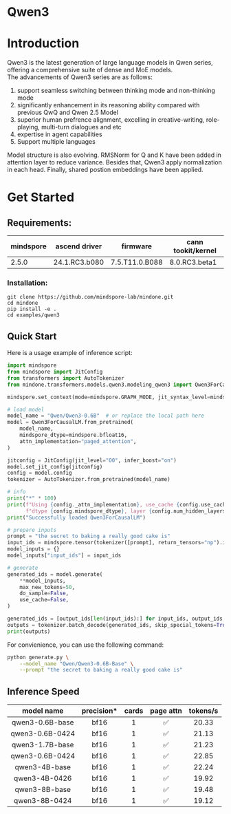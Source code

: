 # Qwen3

# Introduction
Qwen3 is the latest generation of large language models in Qwen series, offering a comprehensive suite of dense and MoE models.  
The advancements of Qwen3 series are as follows:  
1. support seamless switching between thinking mode and non-thinking mode
2. significantly enhancement in its reasoning ability compared with previous QwQ and Qwen 2.5 Model
3. superior human prefrence alignment, excelling in creative-writing, role-playing, multi-turn dialogues and etc
3. expertise in agent capabilities
4. Support multiple languages

Model structure is also evolving. RMSNorm for Q and K have been added in attention layer to reduce variance.
Besides that, Qwen3 apply normalization in each head. Finally, shared postion embeddings have been applied.

# Get Started

## Requirements:
|mindspore | 	ascend driver | firmware       | cann tookit/kernel|
|--- |----------------|----------------| --- |
|2.5.0 | 24.1.RC3.b080  | 7.5.T11.0.B088 | 8.0.RC3.beta1|

### Installation:
```
git clone https://github.com/mindspore-lab/mindone.git
cd mindone
pip install -e .
cd examples/qwen3
```

## Quick Start

Here is a usage example of inference script:

```python
import mindspore
from mindspore import JitConfig
from transformers import AutoTokenizer
from mindone.transformers.models.qwen3.modeling_qwen3 import Qwen3ForCausalLM

mindspore.set_context(mode=mindspore.GRAPH_MODE, jit_syntax_level=mindspore.STRICT)

# load model
model_name = "Qwen/Qwen3-0.6B"  # or replace the local path here
model = Qwen3ForCausalLM.from_pretrained(
    model_name,
    mindspore_dtype=mindspore.bfloat16,
    attn_implementation="paged_attention",
)

jitconfig = JitConfig(jit_level="O0", infer_boost="on")
model.set_jit_config(jitconfig)
config = model.config
tokenizer = AutoTokenizer.from_pretrained(model_name)

# info
print("*" * 100)
print(f"Using {config._attn_implementation}, use_cache {config.use_cache},"
      f"dtype {config.mindspore_dtype}, layer {config.num_hidden_layers}")
print("Successfully loaded Qwen3ForCausalLM")

# prepare inputs
prompt = "the secret to baking a really good cake is"
input_ids = mindspore.tensor(tokenizer([prompt], return_tensors="np").input_ids, mindspore.int32)
model_inputs = {}
model_inputs["input_ids"] = input_ids

# generate
generated_ids = model.generate(
    **model_inputs,
    max_new_tokens=50,
    do_sample=False,
    use_cache=False,
)

generated_ids = [output_ids[len(input_ids):] for input_ids, output_ids in zip(input_ids, generated_ids)]
outputs = tokenizer.batch_decode(generated_ids, skip_special_tokens=True)[0]
print(outputs)
```

For convienience, you can use the following command:

```bash
python generate.py \
    --model_name "Qwen/Qwen3-0.6B-Base" \
    --prompt "the secret to baking a really good cake is"
```

## Inference Speed
|model name	| precision* | cards | page attn |	tokens/s	|
| :---: | :---:  |:---:  | :---:  |:---:  |
| qwen3-0.6B-base |  bf16 | 1 | ✅  | 20.33 |
| qwen3-0.6B-0424 |  bf16 | 1 | ✅  | 21.13 |
| qwen3-1.7B-base |  bf16 | 1 | ✅  | 21.23 |
| qwen3-0.6B-0424 |  bf16 | 1 | ✅  | 22.85 |
| qwen3-4B-base |  bf16 | 1 | ✅  | 22.24 |
| qwen3-4B-0426 |  bf16 | 1 | ✅  | 19.92 |
| qwen3-8B-base |  bf16 | 1 | ✅  | 19.48 |
| qwen3-8B-0424 |  bf16 | 1 | ✅  | 19.12 |
